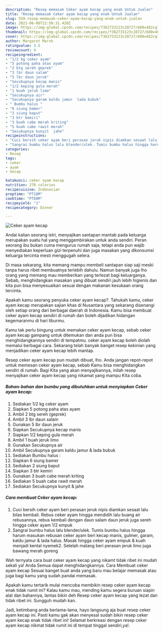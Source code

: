 ```yaml
---
description: "Resep memasak Ceker ayam kecap yang enak Untuk Jualan"
title: "Resep memasak Ceker ayam kecap yang enak Untuk Jualan"
slug: 559-resep-memasak-ceker-ayam-kecap-yang-enak-untuk-jualan
date: 2021-06-06T22:50:31.420Z
image: https://img-global.cpcdn.com/recipes/f362733123c28727/680x482cq70/ceker-ayam-kecap-foto-resep-utama.jpg
thumbnail: https://img-global.cpcdn.com/recipes/f362733123c28727/680x482cq70/ceker-ayam-kecap-foto-resep-utama.jpg
cover: https://img-global.cpcdn.com/recipes/f362733123c28727/680x482cq70/ceker-ayam-kecap-foto-resep-utama.jpg
author: Margaret Marsh
ratingvalue: 3.5
reviewcount: 4
recipeingredient:
- "1/2 kg ceker ayam"
- "5 potong paha atas ayam"
- "2 btg sereh geprek"
- "3 lbr daun salam"
- "5 lbr daun jeruk"
- "Secukupnya kecap manis"
- "1/2 keping gula merah"
- "1 buah jeruk limo"
- "Secukupnya air"
- "Secukupnya garam kaldu jamur  lada bubuk"
- " Bumbu halus "
- "6 siung bamer"
- "2 siung baput"
- "3 btr kemiri"
- "3 buah cabe merah kriting"
- "5 buah cabe rawit merah"
- "Secukupnya kunyit  jahe"
recipeinstructions:
- "Cuci bersih ceker ayam beri perasan jeruk nipis diamkan sesaat lalu bilas kembali. Rebus ceker ayam hingga mendidih lalu buang air rebusannya, rebus kembali dengan daun salam daun jeruk juga sereh hingga ceker ayam 1/2 empuk"
- "Sangrai bumbu halus lalu blender/ulek. Tumis bumbu halus hingga harum masukan rebusan ceker ayam beri kecap manis, gulmer, garam, kaldu jamur &amp; lada halus. Masak hingga ceker ayam empuk &amp; kuah menjadi kental nyemek2. Setelah matang beri perasan jeruk limo juga bawang merah goreng"
categories:
- Resep
tags:
- ceker
- ayam
- kecap

katakunci: ceker ayam kecap 
nutrition: 270 calories
recipecuisine: Indonesian
preptime: "PT18M"
cooktime: "PT60M"
recipeyield: "1"
recipecategory: Dinner

---
```



![Ceker ayam kecap](https://img-global.cpcdn.com/recipes/f362733123c28727/680x482cq70/ceker-ayam-kecap-foto-resep-utama.jpg)

Andai kalian seorang istri, menyajikan santapan mantab pada keluarga merupakan suatu hal yang menggembirakan untuk anda sendiri. Peran seorang ibu bukan cuma mengurus rumah saja, tetapi anda pun wajib menyediakan keperluan gizi terpenuhi dan juga masakan yang dikonsumsi keluarga tercinta mesti menggugah selera.

Di masa  sekarang, kita memang mampu membeli santapan siap saji meski tanpa harus ribet membuatnya terlebih dahulu. Namun banyak juga lho orang yang memang mau memberikan yang terlezat bagi keluarganya. Sebab, menghidangkan masakan yang dibuat sendiri jauh lebih higienis dan kita pun bisa menyesuaikan sesuai dengan makanan kesukaan orang tercinta. 



Apakah kamu seorang penyuka ceker ayam kecap?. Tahukah kamu, ceker ayam kecap merupakan sajian khas di Nusantara yang sekarang disenangi oleh setiap orang dari berbagai daerah di Indonesia. Kamu bisa membuat ceker ayam kecap sendiri di rumah dan boleh dijadikan hidangan kegemaranmu di hari liburmu.

Kamu tak perlu bingung untuk memakan ceker ayam kecap, sebab ceker ayam kecap gampang untuk ditemukan dan anda pun bisa menghidangkannya sendiri di tempatmu. ceker ayam kecap boleh diolah memalui berbagai cara. Sekarang telah banyak banget resep kekinian yang menjadikan ceker ayam kecap lebih mantap.

Resep ceker ayam kecap pun mudah dibuat, lho. Anda jangan repot-repot untuk memesan ceker ayam kecap, sebab Kamu bisa menghidangkan sendiri di rumah. Bagi Kita yang akan menyajikannya, inilah resep menyajikan ceker ayam kecap yang nikamat yang mampu Kita coba.

<!--inarticleads1-->

##### Bahan-bahan dan bumbu yang dibutuhkan untuk menyiapkan Ceker ayam kecap:

1. Sediakan 1/2 kg ceker ayam
1. Siapkan 5 potong paha atas ayam
1. Ambil 2 btg sereh (geprek)
1. Ambil 3 lbr daun salam
1. Gunakan 5 lbr daun jeruk
1. Siapkan Secukupnya kecap manis
1. Siapkan 1/2 keping gula merah
1. Ambil 1 buah jeruk limo
1. Gunakan Secukupnya air
1. Ambil Secukupnya garam kaldu jamur &amp; lada bubuk
1. Sediakan  Bumbu halus :
1. Siapkan 6 siung bamer
1. Sediakan 2 siung baput
1. Siapkan 3 btr kemiri
1. Gunakan 3 buah cabe merah kriting
1. Sediakan 5 buah cabe rawit merah
1. Sediakan Secukupnya kunyit &amp; jahe




<!--inarticleads2-->

##### Cara membuat Ceker ayam kecap:

1. Cuci bersih ceker ayam beri perasan jeruk nipis diamkan sesaat lalu bilas kembali. Rebus ceker ayam hingga mendidih lalu buang air rebusannya, rebus kembali dengan daun salam daun jeruk juga sereh hingga ceker ayam 1/2 empuk
1. Sangrai bumbu halus lalu blender/ulek. Tumis bumbu halus hingga harum masukan rebusan ceker ayam beri kecap manis, gulmer, garam, kaldu jamur &amp; lada halus. Masak hingga ceker ayam empuk &amp; kuah menjadi kental nyemek2. Setelah matang beri perasan jeruk limo juga bawang merah goreng




Wah ternyata cara buat ceker ayam kecap yang nikamt tidak ribet ini mudah sekali ya! Anda Semua dapat menghidangkannya. Cara Membuat ceker ayam kecap Sesuai banget buat anda yang baru mau belajar memasak atau juga bagi kamu yang sudah pandai memasak.

Apakah kamu tertarik mulai mencoba membikin resep ceker ayam kecap enak tidak rumit ini? Kalau kamu mau, mending kamu segera buruan siapin alat dan bahannya, lantas bikin deh Resep ceker ayam kecap yang lezat dan tidak ribet ini. Sungguh mudah kan. 

Jadi, ketimbang anda berlama-lama, hayo langsung aja buat resep ceker ayam kecap ini. Pasti kamu gak akan menyesal sudah bikin resep ceker ayam kecap enak tidak ribet ini! Selamat berkreasi dengan resep ceker ayam kecap nikmat tidak rumit ini di tempat tinggal sendiri,ya!.

